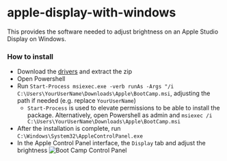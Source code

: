 # apple-display-with-windows
This provides the software needed to adjust brightness on an Apple Studio Display on Windows.

### How to install
- Download the [drivers](https://github.com/abcp23/apple-display-with-windows/releases/download/v0.0.1/Apple.zip) and extract the zip
- Open Powershell
- Run `Start-Process msiexec.exe -verb runAs -Args "/i C:\Users\YourUserName\Downloads\Apple\BootCamp.msi`, adjusting the path if needed (e.g. replace `YourUserName`)
  - `Start-Process` is used to elevate permissions to be able to install the package. Alternatively, open Powershell as admin and `msiexec /i C:\Users\YourUserName\Downloads\Apple\BootCamp.msi`
- After the installation is complete, run `C:\Windows\System32\AppleControlPanel.exe`
- In the Apple Control Panel interface, the `Display` tab and adjust the brightness
![Boot Camp Control Panel](https://github.com/abcp23/apple-display-with-windows/assets/155123336/a0d3fb53-20e2-4db0-ac34-acfbad118ed2)
